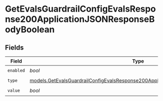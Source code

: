 # GetEvalsGuardrailConfigEvalsResponse200ApplicationJSONResponseBodyBoolean


## Fields

| Field                                                                                                                                                                          | Type                                                                                                                                                                           | Required                                                                                                                                                                       | Description                                                                                                                                                                    |
| ------------------------------------------------------------------------------------------------------------------------------------------------------------------------------ | ------------------------------------------------------------------------------------------------------------------------------------------------------------------------------ | ------------------------------------------------------------------------------------------------------------------------------------------------------------------------------ | ------------------------------------------------------------------------------------------------------------------------------------------------------------------------------ |
| `enabled`                                                                                                                                                                      | *bool*                                                                                                                                                                         | :heavy_check_mark:                                                                                                                                                             | N/A                                                                                                                                                                            |
| `type`                                                                                                                                                                         | [models.GetEvalsGuardrailConfigEvalsResponse200ApplicationJSONResponseBodyData1Type](../models/getevalsguardrailconfigevalsresponse200applicationjsonresponsebodydata1type.md) | :heavy_check_mark:                                                                                                                                                             | N/A                                                                                                                                                                            |
| `value`                                                                                                                                                                        | *bool*                                                                                                                                                                         | :heavy_check_mark:                                                                                                                                                             | N/A                                                                                                                                                                            |